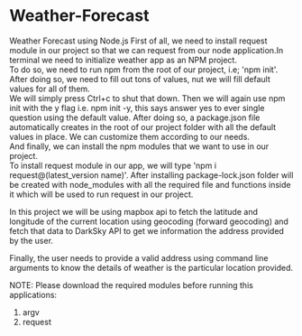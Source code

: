 # Weather-Forecast
Weather Forecast using Node.js
First of all, we need to install request module in our project so that we can request from our node application.In terminal we need to initialize weather app as an NPM project.<br>
To do so, we need to run npm from the root of our project, i.e; 'npm init'. After doing so, we need to fill out tons of values, nut we will fill default values for all of them.<br>
We will simply press Ctrl+c to shut that down. Then we will again use npm init with the y flag i.e. npm init -y, this says answer yes to ever single question using the default value. After doing so, a package.json file automatically creates in the root of our project folder with all the default values in place. We can customize them according to our needs.<br> 
And finally, we can install the npm modules that we want to use in our project.<br>
To install request module in our app, we will type 'npm i request@(latest_version name)'.
After installing package-lock.json folder will be created with node_modules with all the required file and functions inside it which will be used to run request in our project.<br>

In this project we will be using mapbox api to fetch the latitude and longitude of the current location using geocoding
(forward geocoding) and fetch that data to DarkSky API to get we information the address provided by the user.<br>

Finally, the user needs to provide a valid address using command line arguments to know the details of weather is the particular location provided.<br>

NOTE: Please download the required modules before running this applications:<br>
1. argv<br>
2. request
